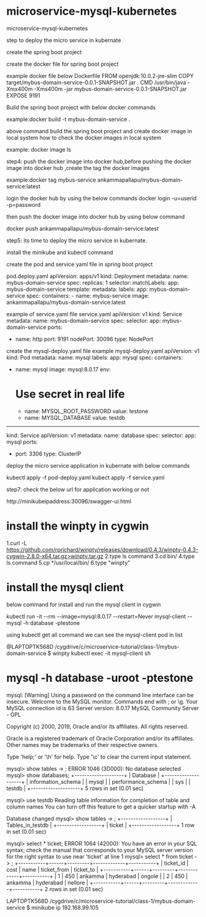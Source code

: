 # microservice-mysql-kubernetes
microservice-mysql-kubernetes

step to deploy the micro service in kubernate

create the spring boot project


create the docker file for spring boot project

example docker file below
Dockerfile
FROM openjdk:10.0.2-jre-slim COPY target/mybus-domain-service-0.0.1-SNAPSHOT.jar . CMD /usr/bin/java -Xmx400m -Xms400m -jar mybus-domain-service-0.0.1-SNAPSHOT.jar EXPOSE 9191


Build the spring boot project with below docker commands

example:docker build -t mybus-domain-service .

above command build the spring boot project and create docker image in local system how to check the docker images in local system

example: docker image ls

step4:
push the docker image into docker hub,before pushing the docker image into docker hub ,create the tag the docker images

example:docker tag mybus-service ankammapallapu/mybus-domain-service:latest

login the docker hub by using the below commands docker login -u=userid -p=password

then push the docker image into docker hub by using below command

docker push ankammapallapu/mybus-domain-service:latest

step5:
its time to deploy the micro service in kubernate.

install the minikube and kubectl command

create the pod and service yaml file in spring boot project

pod.deploy.yaml
apiVersion: apps/v1
kind: Deployment
metadata:
  name: mybus-domain-service
spec:
  replicas: 1
  selector:
    matchLabels:
      app: mybus-domain-service
  template:
    metadata:
      labels:
        app: mybus-domain-service
    spec:
      containers:
      - name: mybus-service
        image: ankammapallapu/mybus-domain-service:latest


example of service.yaml file
service.yaml
apiVersion: v1
kind: Service
metadata:
  name: mybus-domain-service
spec:
  selector:
    app: mybus-domain-service
  ports:
  - name: http
    port: 9191
    nodePort: 30096
  type: NodePort

  
 create the mysql-deploy.yaml file
 example
 mysql-deploy.yaml
 apiVersion: v1
kind: Pod
metadata:
  name: mysql
  labels:
    app: mysql
spec:
  containers:
   - name: mysql
     image: mysql:8.0.17
     env:
      # Use secret in real life
      - name: MYSQL_ROOT_PASSWORD
        value: testone
      - name: MYSQL_DATABASE
        value: testdb
---
kind: Service
apiVersion: v1
metadata:
  name: database
spec:
  selector:
    app: mysql
  ports:
  - port: 3306
  type: ClusterIP

 
 
 
deploy the micro service application in kubernate with below commands

kubectl apply -f pod-deploy.yaml kubect apply -f service.yaml

step7:
check the below url for application working or not

http://minikubeipaddress:30096/swagger-ui.html




install the winpty in cygwin
==============================
1.curl -L https://github.com/rprichard/winpty/releases/download/0.4.3/winpty-0.4.3-cygwin-2.8.0-x64.tar.gz>winpty.tar.gz
2.type ls command
3.cd bin/
4.type ls command
5.cp */usr/local/bin/
6.type "winpty"

install the mysql client
==============================
below command for install and run the mysql client in cygwin


kubectl run -it --rm --image=mysql:8.0.17 --restart=Never mysql-client -- mysql -h database -ptestone



using kubectl get all command we can see the mysql-client pod in list


@LAPTOPTK568D /cygdrive/c/microservice-tutorial/class-1/mybus-domain-service
$ winpty kubectl exec -it mysql-client sh
# mysql -h database -uroot -ptestone
mysql: [Warning] Using a password on the command line interface can be insecure.
Welcome to the MySQL monitor.  Commands end with ; or \g.
Your MySQL connection id is 63
Server version: 8.0.17 MySQL Community Server - GPL

Copyright (c) 2000, 2019, Oracle and/or its affiliates. All rights reserved.

Oracle is a registered trademark of Oracle Corporation and/or its
affiliates. Other names may be trademarks of their respective
owners.

Type 'help;' or '\h' for help. Type '\c' to clear the current input statement.

mysql> show tables
    -> ;
ERROR 1046 (3D000): No database selected
mysql> show databases;
+--------------------+
| Database           |
+--------------------+
| information_schema |
| mysql              |
| performance_schema |
| sys                |
| testdb             |
+--------------------+
5 rows in set (0.01 sec)

mysql> use testdb
Reading table information for completion of table and column names
You can turn off this feature to get a quicker startup with -A

Database changed
mysql> show tables
    -> ;
+------------------+
| Tables_in_testdb |
+------------------+
| ticket           |
+------------------+
1 row in set (0.01 sec)

mysql> select * ticket;
ERROR 1064 (42000): You have an error in your SQL syntax; check the manual that corresponds to your MySQL server version for the right syntax to use near 'ticket' at line 1
mysql> select * from ticket
    -> ;
+-----------+------+---------+-------------+-----------+
| ticket_id | cost | name    | ticket_from | ticket_to |
+-----------+------+---------+-------------+-----------+
|         1 |  450 | ankamma | hyderabad   | ongole    |
|         2 |  450 | ankamma | hyderabad   | nellore   |
+-----------+------+---------+-------------+-----------+
2 rows in set (0.01 sec)

LAPTOPTK568D /cygdrive/c/microservice-tutorial/class-1/mybus-domain-service
$ minikube ip
192.168.99.105

